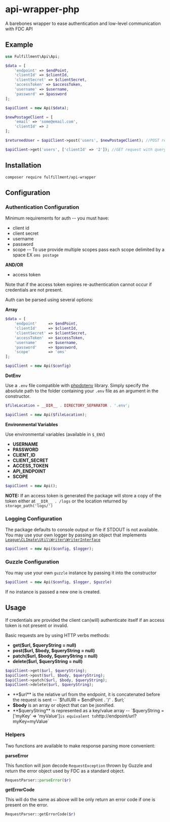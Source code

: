# api-wrapper-php
A barebones wrapper to ease authentication and low-level communication with FDC API

## Example

```php
use Fulfillment\Api\Api;

$data = [
    'endpoint' => $endPoint,
    'clientId' => $clientId,
    'clientSecret' => $clientSecret,
    'accessToken' => $accessToken,
    'username' => $username,
    'password' => $password
];

$apiClient = new Api($data);

$newPostageClient = [
    'email' => 'some@email.com',
    'clientId' => 2
];

$returnedUser = $apiClient->post('users', $newPostageClient); //POST request with body as json

$apiClient->get('users', ['clientId' => '2']); //GET request with query string ?clientId=2
```
## Installation

```
composer require fulfillment/api-wrapper
```

## Configuration

### Authentication Configuration

Minimum requirements for auth -- you must have:

* client id
* client secret
* username
* password
* scope -- To use provide multiple scopes pass each scope delimited by a space EX `oms postage`

**AND/OR**

* access token

Note that if the access token expires re-authentication cannot occur if credentials are not present.

Auth can be parsed using several options:

**Array**

```php
$data = [
    'endpoint'     => $endPoint,
    'clientId'     => $clientId,
    'clientSecret' => $clientSecret,
    'accessToken'  => $accessToken,
    'username'     => $username,
    'password'     => $password,
    'scope'        => 'oms'
];

$apiClient = new Api($config)
```

**DotEnv**

Use a `.env` file compatible with [phpdotenv](https://github.com/vlucas/phpdotenv) library. Simply specify the absolute path to the folder containing your `.env` file as an argument in the constructor.

```php
$fileLocation = __DIR__ . DIRECTORY_SEPARATOR . '.env';

$apiClient = new Api($fileLocation);
```

**Environmental Variables**

Use environmental variables (available in `$_ENV`)

* **USERNAME**
* **PASSWORD**
* **CLIENT_ID**
* **CLIENT_SECRET**
* **ACCESS_TOKEN**
* **API_ENDPOINT**
* **SCOPE**

```php
$apiClient = new Api();
```

**NOTE:** If an access token is generated the package will store a copy of the token either at `__DIR__ . /logs` or the location returned by `storage_path('logs/')`

### Logging Configuration

The package defaults to console output or file if STDOUT is not available. You may use your own logger by passing an object that implements [`League\CLImate\Util\Writer\WriterInterface`](http://climate.thephpleague.com/output/)

```php
$apiClient = new Api($config, $logger);
```

### Guzzle Configuration

You may use your own `guzzle` instance by passing it into the constructor

```php
$apiClient = new Api($config, $logger, $guzzle)
```

If no instance is passed a new one is created.


## Usage

If credentials are provided the client can(will) authenticate itself if an access token is not present or invalid. 

Basic requests are by using HTTP verbs methods:

* **get($url, $queryString = null)**
* **post($url, $body, $queryString = null)**
* **patch($url, $body, $queryString = null)**
* **delete($url, $queryString = null)**

```php
$apiClient->get($url, $queryString);
$apiClient->post($url, $body, $queryString);
$apiClient->patch($url, $body, $queryString);
$apiClient->delete($url, $queryString);
```

* **$url** is the relative url from the endpoint, it is concatenated before the request is sent -- `$fullURl = $endPoint . '/' . $url;`
* **$body** is an array or object that can be jsonified.
* **$queryString** is represented as a key/value array -- `$queryString = ['myKey' => 'myValue']` is equivalent to `http://endpoint/url?myKey=myValue`

### Helpers

Two functions are available to make response parsing more convenient:

**parseError**

This function will json decode `RequestException` thrown by Guzzle and return the error object used by FDC as a standard object.

```php
RequestParser::parseError($r)
```

**getErrorCode**

This will do the same as above will be only return an error code if one is present on the error.

```php
RequestParser::getErrorCode($r)
```

